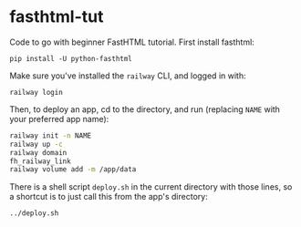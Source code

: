 # fasthtml-tut

Code to go with beginner FastHTML tutorial. First install fasthtml:

    pip install -U python-fasthtml

Make sure you've installed the `railway` CLI, and logged in with:

    railway login

Then, to deploy an app, cd to the directory, and run (replacing `NAME` with your preferred app name):

```sh
railway init -n NAME
railway up -c
railway domain
fh_railway_link
railway volume add -m /app/data
```

There is a shell script `deploy.sh` in the current directory with those lines, so a shortcut is to just call this from the app's directory:

    ../deploy.sh
